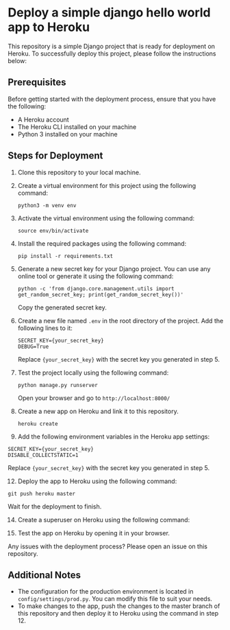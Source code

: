 # Deploy a simple django hello world app to Heroku

This repository is a simple Django project that is ready for deployment on Heroku. To successfully deploy this project, please follow the instructions below:

## Prerequisites

Before getting started with the deployment process, ensure that you have the following:

- A Heroku account
- The Heroku CLI installed on your machine
- Python 3 installed on your machine

## Steps for Deployment

1. Clone this repository to your local machine.
2. Create a virtual environment for this project using the following command:
    
    ```
    python3 -m venv env
    
    ```
    
3. Activate the virtual environment using the following command:
    
    ```
    source env/bin/activate
    
    ```
    
4. Install the required packages using the following command:
    
    ```
    pip install -r requirements.txt
    
    ```
    
5. Generate a new secret key for your Django project. You can use any online tool or generate it using the following command:
    
    ```
    python -c 'from django.core.management.utils import get_random_secret_key; print(get_random_secret_key())'
    
    ```
    
    Copy the generated secret key.
    
6. Create a new file named `.env` in the root directory of the project. Add the following lines to it:
    
    ```
    SECRET_KEY={your_secret_key}
    DEBUG=True
    
    ```
    
    Replace `{your_secret_key}` with the secret key you generated in step 5.
    
6. Test the project locally using the following command:
    
    ```
    python manage.py runserver
    
    ```
    
    Open your browser and go to `http://localhost:8000/`
    
10. Create a new app on Heroku and link it to this repository.

    ```
    heroku create
    
    ```

11. Add the following environment variables in the Heroku app settings:

```
SECRET_KEY={your_secret_key}
DISABLE_COLLECTSTATIC=1

```

Replace `{your_secret_key}` with the secret key you generated in step 5.

12. Deploy the app to Heroku using the following command:

```
git push heroku master

```

Wait for the deployment to finish.

14. Create a superuser on Heroku using the following command:

15. Test the app on Heroku by opening it in your browser.

Any issues with the deployment process? Please open an issue on this repository.

## Additional Notes

- The configuration for the production environment is located in `config/settings/prod.py`. You can modify this file to suit your needs.
- To make changes to the app, push the changes to the master branch of this repository and then deploy it to Heroku using the command in step 12.